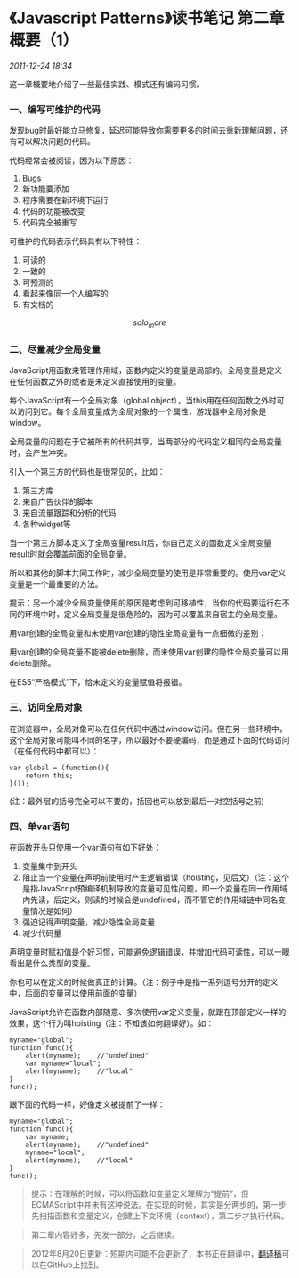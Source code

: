 # 《Javascript Patterns》读书笔记 第二章 概要（1）
_2011-12-24 18:34_

这一章概要地介绍了一些最佳实践、模式还有编码习惯。

### 一、编写可维护的代码

发现bug时最好能立马修复，延迟可能导致你需要更多的时间去重新理解问题，还有可以解决问题的代码。

代码经常会被阅读，因为以下原因：

1. Bugs
2. 新功能要添加
3. 程序需要在新环境下运行
4. 代码的功能被改变
5. 代码完全被重写

可维护的代码表示代码具有以下特性：

1. 可读的
2. 一致的
3. 可预测的
4. 看起来像同一个人编写的
5. 有文档的

$$solo_more$$

### 二、尽量减少全局变量

JavaScript用函数来管理作用域，函数内定义的变量是局部的。全局变量是定义在任何函数之外的或者是未定义直接使用的变量。

每个JavaScript有一个全局对象（global object），当this用在任何函数之外时可以访问到它。每个全局变量成为全局对象的一个属性，游戏器中全局对象是window。

全局变量的问题在于它被所有的代码共享，当两部分的代码定义相同的全局变量时，会产生冲突。

引入一个第三方的代码也是很常见的，比如：

1. 第三方库
2. 来自广告伙伴的脚本
3. 来自流量跟踪和分析的代码
4. 各种widget等

当一个第三方脚本定义了全局变量result后，你自己定义的函数定义全局变量result时就会覆盖前面的全局变量。

所以和其他的脚本共同工作时，减少全局变量的使用是非常重要的。使用var定义变量是一个最重要的方法。

提示：另一个减少全局变量使用的原因是考虑到可移植性，当你的代码要运行在不同的环境中时，定义全局变量是很危险的，因为可以覆盖来自宿主的全局变量。

用var创建的全局变量和未使用var创建的隐性全局变量有一点细微的差别：

用var创建的全局变量不能被delete删除，而未使用var创建的隐性全局变量可以用delete删除。

在ES5“严格模式”下，给未定义的变量赋值将报错。

### 三、访问全局对象

在浏览器中，全局对象可以在任何代码中通过window访问。但在另一些环境中，这个全局对象可能叫不同的名字，所以最好不要硬编码，而是通过下面的代码访问（在任何代码中都可以）：

	var global = (function(){
	    return this;
	}());

(注：最外层的括号完全可以不要的，括回也可以放到最后一对空括号之前)

### 四、单var语句

在函数开头只使用一个var语句有如下好处：

1. 变量集中到开头
2. 阻止当一个变量在声明前使用时产生逻辑错误（hoisting，见后文）（注：这个是指JavaScript预编译机制导致的变量可见性问题，即一个变量在同一作用域内先读，后定义，则读的时候会是undefined，而不管它的作用域链中同名变量情况是如何）
3. 强迫记得声明变量，减少隐性全局变量
4. 减少代码量

声明变量时赋初值是个好习惯，可能避免逻辑错误，并增加代码可读性，可以一眼看出是什么类型的变量。

你也可以在定义的时候做真正的计算。（注：例子中是指一系列逗号分开的定义中，后面的变量可以使用前面的变量）

JavaScript允许在函数内部随意、多次使用var定义变量，就跟在顶部定义一样的效果，这个行为叫hoisting（注：不知该如何翻译好）。如：

	myname="global";
	function func(){
	    alert(myname);    //"undefined"
	    var myname="local";
	    alert(myname);    //"local"
	}
	func();

跟下面的代码一样，好像定义被提前了一样：

	myname="global";
	function func(){
	    var myname;
	    alert(myname);    //"undefined"
	    myname="local";
	    alert(myname);    //"local"
	}
	func();

> 提示：在理解的时候，可以将函数和变量定义理解为“提前”，但ECMAScript中并未有这种说法。在实现的时候，其实是分两步的，第一步先扫描函数和变量定义，创建上下文环境（context），第二步才执行代码。

> 第二章内容好多，先发一部分，之后继续。

> 2012年8月20日更新：短期内可能不会更新了，本书正在翻译中，[翻译稿](https://github.com/TooooBug/javascript.patterns)可以在GitHub上找到。